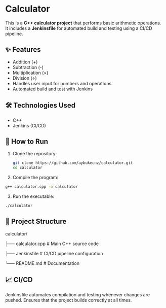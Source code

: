 # Calculator

This is a **C++ calculator project** that performs basic arithmetic operations.  
It includes a **Jenkinsfile** for automated build and testing using a CI/CD pipeline.

## ✨ Features
- Addition (+)
- Subtraction (-)
- Multiplication (×)
- Division (÷)
- Handles user input for numbers and operations
- Automated build and test with Jenkins

## 🛠️ Technologies Used
- C++
- Jenkins (CI/CD)
  
## 🚀 How to Run
1. Clone the repository:
   ```bash
   git clone https://github.com/aybukecnz/calculator.git
   cd calculator
   ```
   
2. Compile the program:
  ```bash
g++ calculator.cpp -o calculator
```
3. Run the executable:
  ```bash
./calculator
```

## 📂 Project Structure
calculator/

 ├── calculator.cpp   # Main C++ source code
 
 ├── Jenkinsfile      # CI/CD pipeline configuration
 
 └── README.md        # Documentation

## 📈 CI/CD

Jenkinsfile automates compilation and testing whenever changes are pushed.
Ensures that the project builds correctly at all times.
